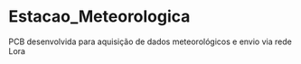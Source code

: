 # Estacao_Meteorologica
PCB desenvolvida para aquisição de dados meteorológicos e envio via rede Lora
